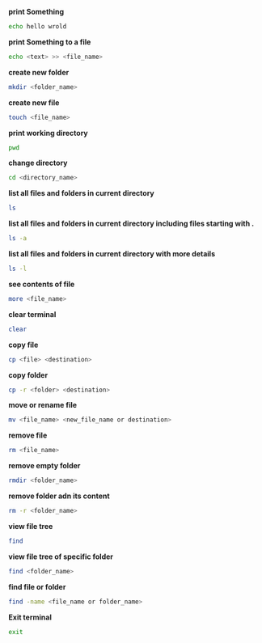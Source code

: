 **print Something**
```bash
echo hello wrold
```

**print Something to a file**
```bash
echo <text> >> <file_name>
```

**create new folder**
```bash
mkdir <folder_name>
```

**create new file**
```bash
touch <file_name>
```

**print working directory**
```bash
pwd
```

**change directory**
```bash
cd <directory_name>
```

**list all files and folders in current directory**
```bash
ls
```

**list all files and folders in current directory including files starting with .**
```bash
ls -a
```

**list all files and folders in current directory with more details**
```bash
ls -l
```

**see contents of file**
```bash
more <file_name>
```

**clear terminal**
```bash
clear
```

**copy file**
```bash
cp <file> <destination>
```

**copy folder**
```bash
cp -r <folder> <destination>
```

**move or rename file**
```bash
mv <file_name> <new_file_name or destination>
```

**remove file**
```bash
rm <file_name> 
```

**remove empty folder**
```bash
rmdir <folder_name> 
```

**remove folder adn its content**
```bash
rm -r <folder_name> 
```

**view file tree**
```bash
find 
```

**view file tree of specific folder**
```bash
find <folder_name>
```

**find file or folder**
```bash
find -name <file_name or folder_name>
```
**Exit terminal**
```bash
exit
```
